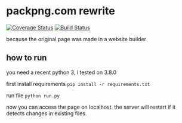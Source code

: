 # packpng.com rewrite
[![Coverage Status](https://coveralls.io/repos/github/laundmo/packpng/badge.svg?branch=master&service=github)](https://coveralls.io/github/laundmo/packpng?branch=master) [![Build Status](https://travis-ci.com/laundmo/packpng.svg?branch=master)](https://travis-ci.com/laundmo/packpng)

because the original page was made in a website builder

## how to run

you need a recent python 3, i tested on 3.8.0

first install requirements `pip install -r requirements.txt`

run file `python run.py`

now you can access the page on localhost. the server will restart if it detects changes in existing files.
